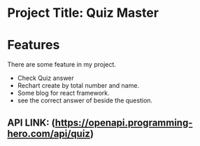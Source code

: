 # Project Title: Quiz Master

# Features

There are some feature in my project.

- Check Quiz answer
- Rechart create by total number and name.
- Some blog for react framework.
- see the correct answer of beside the question.

## API LINK: (https://openapi.programming-hero.com/api/quiz)
